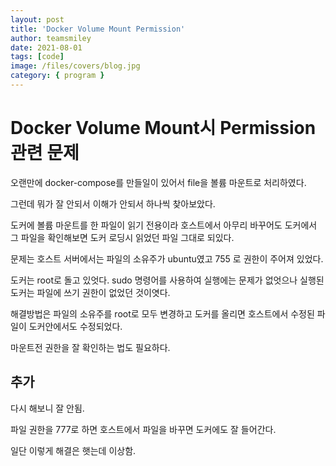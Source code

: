 ```yaml
---
layout: post
title: 'Docker Volume Mount Permission'
author: teamsmiley
date: 2021-08-01
tags: [code]
image: /files/covers/blog.jpg
category: { program }
---
```


# Docker Volume Mount시 Permission 관련 문제

오랜만에 docker-compose를 만들일이 있어서 file을 볼륨 마운트로 처리하였다.

그런데 뭐가 잘 안되서 이해가 안되서 하나씩 찾아보았다.

도커에 볼륨 마운트를 한 파일이 읽기 전용이라 호스트에서 아무리 바꾸어도 도커에서 그 파일을 확인해보면 도커 로딩시 읽었던 파일 그대로 되있다.

문제는 호스트 서버에서는 파일의 소유주가 ubuntu였고 755 로 권한이 주어져 있었다.

도커는 root로 돌고 있엇다. sudo 명령어를 사용하여 실행에는 문제가 없엇으나 실행된 도커는 파일에 쓰기 권한이 없었던 것이엿다.

해결방법은 파일의 소유주를 root로 모두 변경하고 도커를 올리면 호스트에서 수정된 파일이 도커안에서도 수정되었다.

마운트전 권한을 잘 확인하는 법도 필요하다.

## 추가

다시 해보니 잘 안됨.

파일 권한을 777로 하면 호스트에서 파일을 바꾸면 도커에도 잘 들어간다.

일단 이렇게 해결은 햇는데 이상함.
